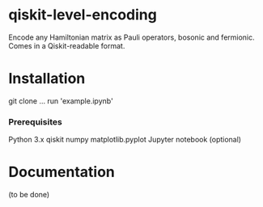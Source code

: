 # qiskit-level-encoding
Encode any Hamiltonian matrix as Pauli operators, bosonic and fermionic.  Comes in a Qiskit-readable format.

# Installation
git clone ...
run 'example.ipynb'

### Prerequisites
Python 3.x
qiskit
numpy
matplotlib.pyplot
Jupyter notebook (optional)

# Documentation
(to be done)
